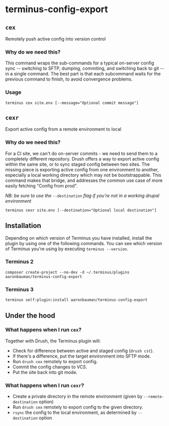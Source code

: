 # terminus-config-export

## `cex`
Remotely push active config into version control

### Why do we need this?
This command wraps the sub-commands for a typical on-server config sync -- switching to SFTP, dumping, commiting, and switching back to git -- in a single command. The best part is that each subcommand waits for the previous command to finish, to avoid convergence problems.

### Usage

`terminus cex site.env [--message="Optional commit message"]`


## `cexr`
Export active config from a remote environment to local

### Why	do we need this?
For a CI site, we can't do on-server commits - we need to send them to a completely different repository. Drush offers a way to export active config within the same site, or to sync staged config between two sites. The missing piece is exporting active config from one environment	to another, especially a local working directory which may not be bootstrappable. This command makes that bridge, and addresses	the common use case of more easily fetching "Config	from prod".

_NB: be	sure to	use the	`--destination`	flag if	you're not in a	working	drupal environment_

`terminus cexr site.env	[--destination="Optional local destination"]`


## Installation
Depending on which version of Terminus you have installed, install the plugin by using one of the following commands. You can see which version of Terminus you're using by executing `terminus --version`.

### Terminus 2
```
composer create-project --no-dev -d ~/.terminus/plugins aaronbauman/terminus-config-export
```

### Terminus 3
```
terminus self:plugin:install aaronbauman/terminus-config-export
```

## Under the hood
### What happens when I run `cex`?
Together with Drush, the Terminus plugin will: 
- Check for difference between active and staged config (`drush cst`).
- If there's a difference, put the target environment into SFTP mode.
- Run `drush cex` remotely to export config.
- Commit the config changes to VCS.
- Put the site back into git mode.

### What happens when I run `cexr`?
- Create a private directory in the remote environment (given by `--remote-destination` option)
- Run `drush cex` remotely to export config to the given directory.
- `rsync` the config to the local environment, as determined by `--destination` option
